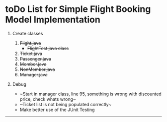 # toDo List for Simple Flight Booking Model Implementation

1. Create classes
    1. ~~Flight.java~~
        - ~~FlightTest.java class~~
    2. ~~Ticket.java~~
    3. ~~Passenger.java~~
    4. ~~Member.java~~
    5. ~~NonMember.java~~
    6. ~~Manager.java~~

2. Debug 
    - ~Start in manager class, line 95, something is wrong with discounted price, check whats wrong~
    - ~Ticket list is not being populated correctly~
    - Make better use of the JUnit Testing

---
